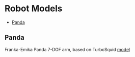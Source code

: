 # Robot Models
* [Panda](#panda)

## Panda<a name="panda"></a>
Franka-Emika Panda 7-DOF arm, based on TurboSquid <a href="https://www.turbosquid.com/3d-models/3d-model-franka-emika-panda-robot-1344347">model</a>